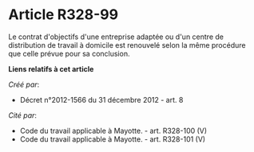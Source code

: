 # Article R328-99

Le contrat d'objectifs d'une entreprise adaptée ou d'un centre de distribution de travail à domicile est renouvelé selon la
même procédure que celle prévue pour sa conclusion.

**Liens relatifs à cet article**

_Créé par_:

  - Décret n°2012-1566 du 31 décembre 2012 - art. 8

_Cité par_:

  - Code du travail applicable à Mayotte. - art. R328-100 (V)
  - Code du travail applicable à Mayotte. - art. R328-101 (V)
